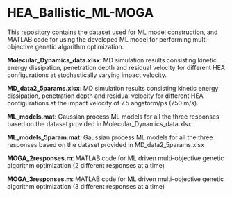 # HEA_Ballistic_ML-MOGA
This repository contains the dataset used for ML model construction, and MATLAB code for using the developed ML model for performing multi-objective genetic algorithm optimization.

**Molecular_Dynamics_data.xlsx**: MD simulation results consisting kinetic energy dissipation, penetration depth and residual velocity for different HEA configurations at stochastically varying impact velocity.

**MD_data2_5params.xlsx**: MD simulation results consisting kinetic energy dissipation, penetration depth and residual velocity for different HEA configurations at the impact velocity of 7.5 angstorm/ps (750 m/s).

**ML_models.mat**: Gaussian process ML models for all the three responses based on the dataset provided in Molecular_Dynamics_data.xlsx

**ML_models_5param.mat**: Gaussian process ML models for all the three responses based on the dataset provided in MD_data2_5params.xlsx

**MOGA_2responses.m**: MATLAB code for ML driven multi-objective genetic algorithm optimization (2 different responses at a time)

**MOGA_3responses.m**: MATLAB code for ML driven multi-objective genetic algorithm optimization (3 different responses at a time)


